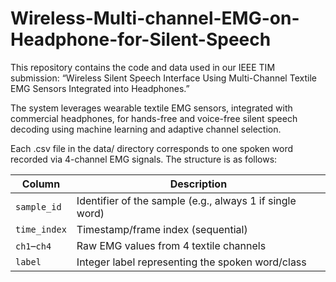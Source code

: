 # Wireless-Multi-channel-EMG-on-Headphone-for-Silent-Speech

This repository contains the code and data used in our IEEE TIM submission:
“Wireless Silent Speech Interface Using Multi-Channel Textile EMG Sensors Integrated into Headphones.”

The system leverages wearable textile EMG sensors, integrated with commercial headphones, for hands-free and voice-free silent speech decoding using machine learning and adaptive channel selection.

Each .csv file in the data/ directory corresponds to one spoken word recorded via 4-channel EMG signals. The structure is as follows:

| Column       | Description                                              |
| ------------ | -------------------------------------------------------- |
| `sample_id`  | Identifier of the sample (e.g., always 1 if single word) |
| `time_index` | Timestamp/frame index (sequential)                       |
| `ch1`–`ch4`  | Raw EMG values from 4 textile channels                   |
| `label`      | Integer label representing the spoken word/class         |
